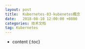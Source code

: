 ```yaml
---
layout: post
title:  Kubernetes-03-kubenetes概念
date:   2018-08-10 12:00:00 +0800
categories: 技术文档
tag: Kubernetes
---
```


* content
{:toc}

